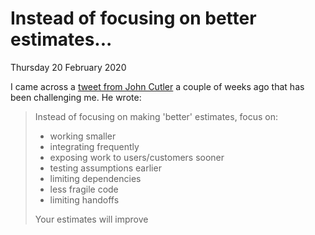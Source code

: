 

# Instead of focusing on better estimates...

Thursday 20 February 2020

I came across a [tweet from John Cutler](https://twitter.com/johncutlefish/status/1048820946650316800) a couple of weeks ago that has been challenging me. He wrote:

> Instead of focusing on making 'better' estimates, focus on:
> 
> * working smaller
> * integrating frequently
> * exposing work to users/customers sooner
> * testing assumptions earlier
> * limiting dependencies
> * less fragile code
> * limiting handoffs
> 
> Your estimates will improve


